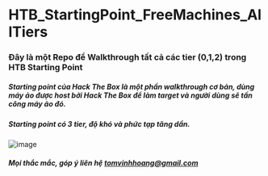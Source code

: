 # HTB_StartingPoint_FreeMachines_AllTiers
### Đây là một Repo để Walkthrough tất cả các tier (0,1,2) trong HTB Starting Point 
##### Starting point của Hack The Box là một phần walkthrough cơ bản, dùng máy ảo được host bởi Hack The Box để làm target và người dùng sẽ tấn công máy ảo đó.
##### Starting point có 3 tier, độ khó và phức tạp tăng dần.
![image](https://github.com/WildSaul/HTB_StartingPoint_FreeMachines_AllTiers/assets/155133173/7543378a-c092-424b-b698-a3c17503b36e)
##### Mọi thắc mắc, góp ý liên hệ tomvinhhoang@gmail.com
